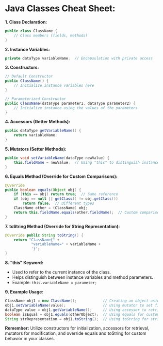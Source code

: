 # Java Classes Cheat Sheet:

**1. Class Declaration:**
```java
public class ClassName {
    // Class members (fields, methods)
}
```

**2. Instance Variables:**
```java
private dataType variableName;  // Encapsulation with private access
```

**3. Constructors:**
```java
// Default Constructor
public ClassName() {
    // Initialize instance variables here
}

// Parameterized Constructor
public ClassName(dataType parameter1, dataType parameter2) {
    // Initialize instance using the values of the parameters
}
```

**4. Accessors (Getter Methods):**
```java
public dataType getVariableName() {
    return variableName;
}
```

**5. Mutators (Setter Methods):**
```java
public void setVariableName(dataType newValue) {
    this.fieldName = newValue;  // Using "this" to distinguish instance variable from parameter
}
```

**6. Equals Method (Override for Custom Comparisons):** 
```java
@Override
public boolean equals(Object obj) {
    if (this == obj) return true;  // Same reference
    if (obj == null || getClass() != obj.getClass())
        return false;  // Different types
    ClassName other = (ClassName) obj;
    return this.fieldName.equals(other.fieldName);  // Custom comparison
}
```

**7. toString Method (Override for String Representation):** 
```java
@Override public String toString() {
    return "ClassName{" +
            "variableName=" + variableName +
            '}';
}
```

**8. "this" Keyword:**
- Used to refer to the current instance of the class.
- Helps distinguish between instance variables and method parameters.
- Example: `this.variableName = parameter;`

**9. Example Usage:**
```java
ClassName obj1 = new ClassName();            // Creating an object using default constructor
obj1.setVariableName(value);                 // Using mutator to set field value
dataType value = obj1.getVariableName();     // Using accessor to retrieve field value
boolean isEqual = obj1.equals(otherObject);  // Using equals for custom comparison
String strRepresentation = obj1.toString();  // Using toString for string representation
```

**Remember:** 
Utilize constructors for initialization, accessors for retrieval, mutators for modification, and override equals and toString for custom behavior in your classes.
